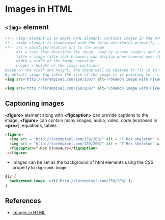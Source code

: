 # Images in HTML

## **`<img>`** element

```HTML
<!-- <img> element is an empty HTML element. contains images in the HTML document -->
<!-- <img> element is associated with the below attributes primarily -->
<!-- src = absolute/relative url to the image
     alt = text that describes the image. used by screen readers and in cases where image fails to load.
     title = image title that browsers can display when hovered over the image
     width = width of the image container
     height = height of the image container 
Based on the width and height, the image will be resized to fit in to the new container size.
By default <img> tag takes the size of the image it is pointing to.-->
<img src="http://lorempixel.com/150/200/" alt="Pokemon image with Pikachu" title="Pokemon">

<img src="http://lorempixel.com/150/200/" alt="Pokemon image with Pikachu" title="Pokemon" width="300" height="500">
```

## Captioning images

**&lt;figure&gt;** element along with **&lt;figcaption&gt;** can provide captions to the image. **&lt;figure&gt;** can contain many images, audio, video, code (enclosed in **&lt;pre&gt;**), equations, tables.

```HTML
<figure>
  <img src = "http://lorempixel.com/150/200/" alt = "T-Rex skeleton" >
  <img src = "http://lorempixel.com/150/200/" alt = "T-Rex skeleton" width = "500" height = "500" >
  <figcaption>T-Rex dinosaurs</figcaption>
 </figure>
```

* Images can be set as the background of html elements using the CSS property `background-image`.

```CSS
div {
  background-image: url('http://lorempixel.com/150/200/');
}
```

## References

* [Images in HTML](https://developer.mozilla.org/en-US/docs/Learn/HTML/Multimedia_and_embedding/Responsive_images)
